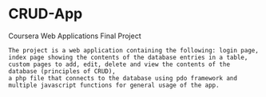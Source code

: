 # CRUD-App
Coursera Web Applications Final Project

	The project is a web application containing the following: login page, 
	index page showing the contents of the database entries in a table, custom pages to add, edit, delete and view the contents of the database (principles of CRUD), 
	a php file that connects to the database using pdo framework and multiple javascript functions for general usage of the app.
